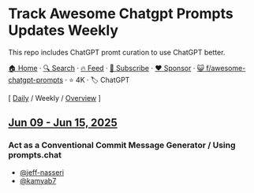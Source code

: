 # Track Awesome Chatgpt Prompts Updates Weekly

This repo includes ChatGPT promt curation to use ChatGPT better.

[🏠 Home](/README.md) · [🔍 Search](https://www.trackawesomelist.com/search/) · [🔥 Feed](https://www.trackawesomelist.com/f/awesome-chatgpt-prompts/week/rss.xml) · [📮 Subscribe](https://trackawesomelist.us17.list-manage.com/subscribe?u=d2f0117aa829c83a63ec63c2f&id=36a103854c) · [❤️  Sponsor](https://github.com/sponsors/theowenyoung) · [😺 f/awesome-chatgpt-prompts](https://github.com/f/awesome-chatgpt-prompts) · ⭐ 4K · 🏷️ ChatGPT

[ [Daily](/content/f/awesome-chatgpt-prompts/README.md) / Weekly / [Overview](/content/f/awesome-chatgpt-prompts/readme/README.md) ]

## [Jun 09 - Jun 15, 2025](/content/2025/23/README.md)

### Act as a Conventional Commit Message Generator / Using prompts.chat

*   [@jeff-nasseri](https://github.com/jeff-nasseri)
*   [@kamyab7](https://github.com/Kamyab7)